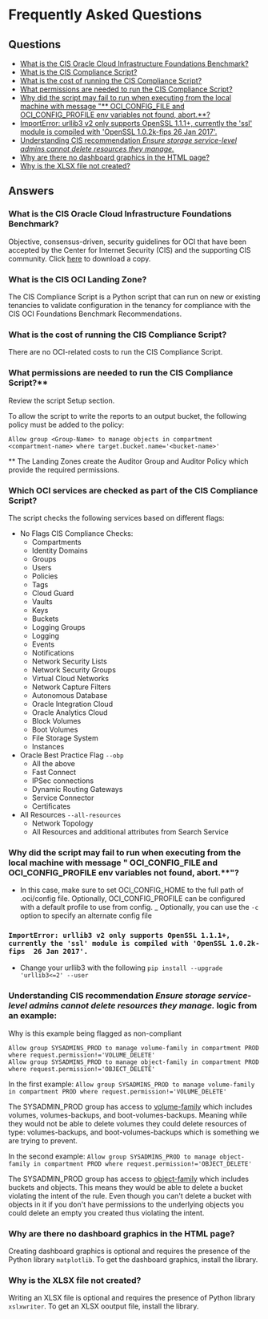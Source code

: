 # Frequently Asked Questions
## Questions
- [What is the CIS Oracle Cloud Infrastructure Foundations Benchmark?](#cis)
- [What is the CIS Compliance Script?](#script)
- [What is the cost of running the CIS Compliance Script?](#cost)
- [What permissions are needed to run the CIS Compliance Script?](#script-access)
- [Why did the script may fail to run when executing from the local machine with message "** OCI_CONFIG_FILE and OCI_CONFIG_PROFILE env variables not found, abort.**?](#oci_config_profile)
- [ImportError: urllib3 v2 only supports OpenSSL 1.1.1+, currently the 'ssl' module is compiled with 'OpenSSL 1.0.2k-fips  26 Jan 2017'.](#urllib3)
- [Understanding CIS recommendation *Ensure storage service-level admins cannot delete resources they manage.*](#storage-admins)
- [Why are there no dashboard graphics in the HTML page?](#html-page)
- [Why is the XLSX file not created?](#xlsx)

## Answers

### <a name="cis"></a>**What is the CIS Oracle Cloud Infrastructure Foundations Benchmark?**

Objective, consensus-driven, security guidelines for OCI that have been accepted by the Center for Internet Security (CIS) and the supporting CIS community. Click [here](https://www.cisecurity.org/benchmark/oracle_cloud/) to download a copy.

### <a name="script"></a>**What is the CIS OCI Landing Zone?**

The CIS Compliance Script is a Python script that can run on new or existing tenancies to validate configuration in the tenancy for compliance with the CIS OCI Foundations Benchmark Recommendations.

### <a name="cost"></a>**What is the cost of running the CIS Compliance Script?**

There are no OCI-related costs to run the CIS Compliance Script.

### <a name="script-access"></a>What permissions are needed to run the CIS Compliance Script?**

Review the script Setup section.

To allow the script to write the reports to an output bucket, the following policy must be added to the policy:

`Allow group <Group-Name> to manage objects in compartment <compartment-name> where target.bucket.name='<bucket-name>'`

** The Landing Zones create the Auditor Group and Auditor Policy which provide the required permissions.

### <a name="services"></a>**Which OCI services are checked as part of the CIS Compliance Script?**

The script checks the following services based on different flags:
- No Flags CIS Compliance Checks:
    - Compartments
    - Identity Domains
    - Groups
    - Users
    - Policies
    - Tags
    - Cloud Guard
    - Vaults
    - Keys
    - Buckets
    - Logging Groups
    - Logging
    - Events
    - Notifications
    - Network Security Lists
    - Network Security Groups
    - Virtual Cloud Networks
    - Network Capture Filters
    - Autonomous Database
    - Oracle Integration Cloud
    - Oracle Analytics Cloud
    - Block Volumes
    - Boot Volumes
    - File Storage System
    - Instances
- Oracle Best Practice Flag `--obp`
    - All the above
    - Fast Connect
    - IPSec connections
    - Dynamic Routing Gateways
    - Service Connector 
    - Certificates
- All Resources `--all-resources`
    - Network Topology
    - All Resources and additional attributes from Search Service

### <a name="oci_config_profile"></a>**Why did the script may fail to run when executing from the local machine with message "** OCI_CONFIG_FILE and OCI_CONFIG_PROFILE env variables not found, abort.**"?
- In this case, make sure to set OCI_CONFIG_HOME to the full path of .oci/config file. Optionally, OCI_CONFIG_PROFILE can be configured with a default profile to use from config.
_ Optionally, you can use the `-c` option to specify an alternate config file

### <a name="urllib3"></a> `ImportError: urllib3 v2 only supports OpenSSL 1.1.1+, currently the 'ssl' module is compiled with 'OpenSSL 1.0.2k-fips  26 Jan 2017'.`
- Change your urllib3 with the following `pip install --upgrade 'urllib3<=2' --user`

### <a name="storage-admins"></a>**Understanding CIS recommendation *Ensure storage service-level admins cannot delete resources they manage.* logic from an example:**
    
Why is this example being flagged as non-compliant
    
```
Allow group SYSADMINS_PROD to manage volume-family in compartment PROD where request.permission!='VOLUME_DELETE'
Allow group SYSADMINS_PROD to manage object-family in compartment PROD where request.permission!='OBJECT_DELETE'
```
    
In the first example:
    `Allow group SYSADMINS_PROD to manage volume-family in compartment PROD where request.permission!='VOLUME_DELETE'`

The SYSADMIN_PROD group has access to [volume-family](https://docs.oracle.com/en-us/iaas/Content/Identity/policyreference/corepolicyreference.htm#For3) which includes volumes, volumes-backups, and boot-volumes-backups.  Meaning while they would not be able to delete volumes they could delete resources of type: volumes-backups, and boot-volumes-backups which is something we are trying to prevent.

In the second example:
    `Allow group SYSADMINS_PROD to manage object-family in compartment PROD where request.permission!='OBJECT_DELETE'`

The SYSADMIN_PROD group has access to [object-family](https://docs.oracle.com/en-us/iaas/Content/Identity/policyreference/objectstoragepolicyreference.htm#Details_for_Object_Storage_Archive_Storage_and_Data_Transfer) which includes buckets and objects. This means they would be able to delete a bucket violating the intent of the rule.  Even though you can't delete a bucket with objects in it if you don't have permissions to the underlying objects you could delete an empty you created thus violating the intent.

### <a name="html-page"></a>**Why are there no dashboard graphics in the HTML page?**

Creating dashboard graphics is optional and requires the presence of the Python library `matplotlib`. To get the dashboard graphics, install the library.

### <a name="xlsx"></a>**Why is the XLSX file not created?**

Writing an XLSX file is optional and requires the presence of Python library `xslxwriter`. To get an XLSX ooutput file, install the library.